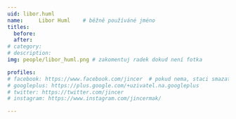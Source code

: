```yaml
---
uid: libor.huml
name:     Libor Huml  	# běžně používáné jméno
titles:
  before: 
  after: 
# category:
# description: 
img: people/libor_huml.png # zakomentuj radek dokud není fotka

profiles:
# facebook: https://www.facebook.com/jincer  # pokud nema, staci smazat tuto radku
# googleplus: https://plus.google.com/+uzivatel.na.googleplus
# twitter: https://twitter.com/jincer
# instagram: https://www.instagram.com/jincermak/ 

---
```

